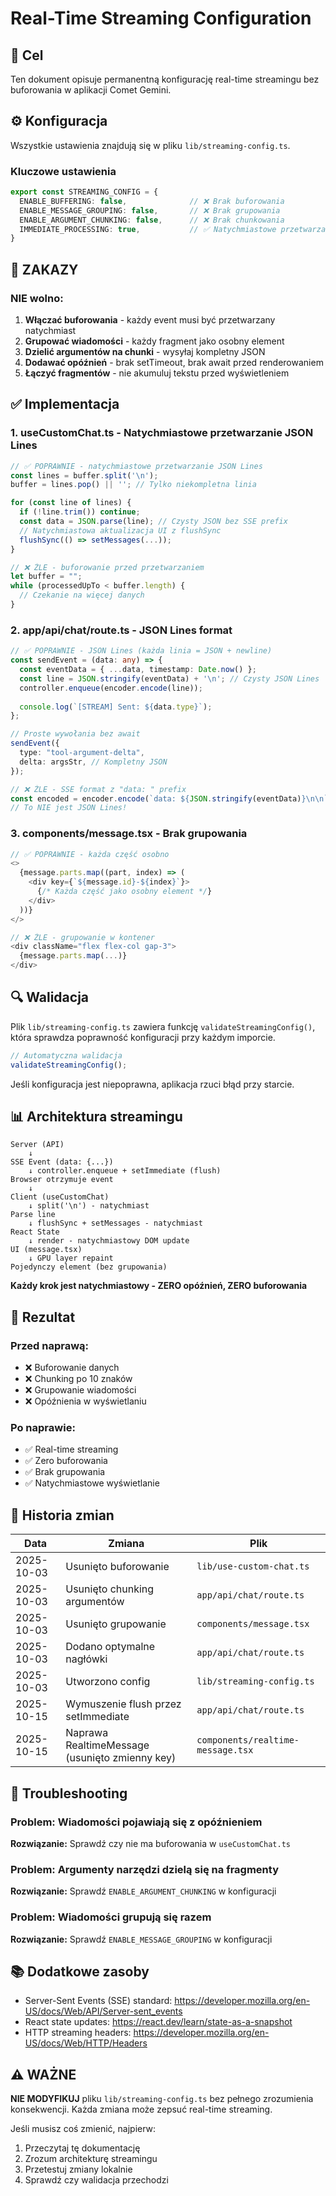 # Real-Time Streaming Configuration

## 🎯 Cel

Ten dokument opisuje permanentną konfigurację real-time streamingu bez buforowania w aplikacji Comet Gemini.

## ⚙️ Konfiguracja

Wszystkie ustawienia znajdują się w pliku `lib/streaming-config.ts`.

### Kluczowe ustawienia

```typescript
export const STREAMING_CONFIG = {
  ENABLE_BUFFERING: false,              // ❌ Brak buforowania
  ENABLE_MESSAGE_GROUPING: false,       // ❌ Brak grupowania
  ENABLE_ARGUMENT_CHUNKING: false,      // ❌ Brak chunkowania
  IMMEDIATE_PROCESSING: true,           // ✅ Natychmiastowe przetwarzanie
}
```

## 🚫 ZAKAZY

### NIE wolno:

1. **Włączać buforowania** - każdy event musi być przetwarzany natychmiast
2. **Grupować wiadomości** - każdy fragment jako osobny element
3. **Dzielić argumentów na chunki** - wysyłaj kompletny JSON
4. **Dodawać opóźnień** - brak setTimeout, brak await przed renderowaniem
5. **Łączyć fragmentów** - nie akumuluj tekstu przed wyświetleniem

## ✅ Implementacja

### 1. useCustomChat.ts - Natychmiastowe przetwarzanie JSON Lines

```typescript
// ✅ POPRAWNIE - natychmiastowe przetwarzanie JSON Lines
const lines = buffer.split('\n');
buffer = lines.pop() || ''; // Tylko niekompletna linia

for (const line of lines) {
  if (!line.trim()) continue;
  const data = JSON.parse(line); // Czysty JSON bez SSE prefix
  // Natychmiastowa aktualizacja UI z flushSync
  flushSync(() => setMessages(...));
}
```

```typescript
// ❌ ŹLE - buforowanie przed przetwarzaniem
let buffer = "";
while (processedUpTo < buffer.length) {
  // Czekanie na więcej danych
}
```

### 2. app/api/chat/route.ts - JSON Lines format

```typescript
// ✅ POPRAWNIE - JSON Lines (każda linia = JSON + newline)
const sendEvent = (data: any) => {
  const eventData = { ...data, timestamp: Date.now() };
  const line = JSON.stringify(eventData) + '\n'; // Czysty JSON Lines
  controller.enqueue(encoder.encode(line));
  
  console.log(`[STREAM] Sent: ${data.type}`);
};

// Proste wywołania bez await
sendEvent({
  type: "tool-argument-delta",
  delta: argsStr, // Kompletny JSON
});
```

```typescript
// ❌ ŹLE - SSE format z "data: " prefix
const encoded = encoder.encode(`data: ${JSON.stringify(eventData)}\n\n`);
// To NIE jest JSON Lines!
```

### 3. components/message.tsx - Brak grupowania

```typescript
// ✅ POPRAWNIE - każda część osobno
<>
  {message.parts.map((part, index) => (
    <div key={`${message.id}-${index}`}>
      {/* Każda część jako osobny element */}
    </div>
  ))}
</>
```

```typescript
// ❌ ŹLE - grupowanie w kontener
<div className="flex flex-col gap-3">
  {message.parts.map(...)}
</div>
```

## 🔍 Walidacja

Plik `lib/streaming-config.ts` zawiera funkcję `validateStreamingConfig()`, która sprawdza poprawność konfiguracji przy każdym imporcie.

```typescript
// Automatyczna walidacja
validateStreamingConfig();
```

Jeśli konfiguracja jest niepoprawna, aplikacja rzuci błąd przy starcie.

## 📊 Architektura streamingu

```
Server (API)
    ↓
SSE Event (data: {...})
    ↓ controller.enqueue + setImmediate (flush)
Browser otrzymuje event
    ↓
Client (useCustomChat)
    ↓ split('\n') - natychmiast
Parse line
    ↓ flushSync + setMessages - natychmiast
React State
    ↓ render - natychmiastowy DOM update
UI (message.tsx)
    ↓ GPU layer repaint
Pojedynczy element (bez grupowania)
```

**Każdy krok jest natychmiastowy - ZERO opóźnień, ZERO buforowania**

## 🎯 Rezultat

### Przed naprawą:
- ❌ Buforowanie danych
- ❌ Chunking po 10 znaków
- ❌ Grupowanie wiadomości
- ❌ Opóźnienia w wyświetlaniu

### Po naprawie:
- ✅ Real-time streaming
- ✅ Zero buforowania
- ✅ Brak grupowania
- ✅ Natychmiastowe wyświetlanie

## 📝 Historia zmian

| Data | Zmiana | Plik |
|------|--------|------|
| 2025-10-03 | Usunięto buforowanie | `lib/use-custom-chat.ts` |
| 2025-10-03 | Usunięto chunking argumentów | `app/api/chat/route.ts` |
| 2025-10-03 | Usunięto grupowanie | `components/message.tsx` |
| 2025-10-03 | Dodano optymalne nagłówki | `app/api/chat/route.ts` |
| 2025-10-03 | Utworzono config | `lib/streaming-config.ts` |
| 2025-10-15 | Wymuszenie flush przez setImmediate | `app/api/chat/route.ts` |
| 2025-10-15 | Naprawa RealtimeMessage (usunięto zmienny key) | `components/realtime-message.tsx` |

## 🔧 Troubleshooting

### Problem: Wiadomości pojawiają się z opóźnieniem

**Rozwiązanie:** Sprawdź czy nie ma buforowania w `useCustomChat.ts`

### Problem: Argumenty narzędzi dzielą się na fragmenty

**Rozwiązanie:** Sprawdź `ENABLE_ARGUMENT_CHUNKING` w konfiguracji

### Problem: Wiadomości grupują się razem

**Rozwiązanie:** Sprawdź `ENABLE_MESSAGE_GROUPING` w konfiguracji

## 📚 Dodatkowe zasoby

- Server-Sent Events (SSE) standard: https://developer.mozilla.org/en-US/docs/Web/API/Server-sent_events
- React state updates: https://react.dev/learn/state-as-a-snapshot
- HTTP streaming headers: https://developer.mozilla.org/en-US/docs/Web/HTTP/Headers

## ⚠️ WAŻNE

**NIE MODYFIKUJ** pliku `lib/streaming-config.ts` bez pełnego zrozumienia konsekwencji. Każda zmiana może zepsuć real-time streaming.

Jeśli musisz coś zmienić, najpierw:
1. Przeczytaj tę dokumentację
2. Zrozum architekturę streamingu
3. Przetestuj zmiany lokalnie
4. Sprawdź czy walidacja przechodzi
